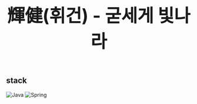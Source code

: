 
<div align="center">
  <span style="font-size: 48px; font-weight: bold;">輝健(휘건) - 굳세게 빛나라</span>
</div>

<br>
<br>

## stack
![Java](https://img.shields.io/badge/java-%23ED8B00.svg?style=for-the-badge&logo=openjdk&logoColor=white)
![Spring](https://img.shields.io/badge/spring-%236DB33F.svg?style=for-the-badge&logo=spring&logoColor=white)


